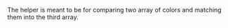 The helper is meant to be for comparing two array of colors and matching them into the third array. 
